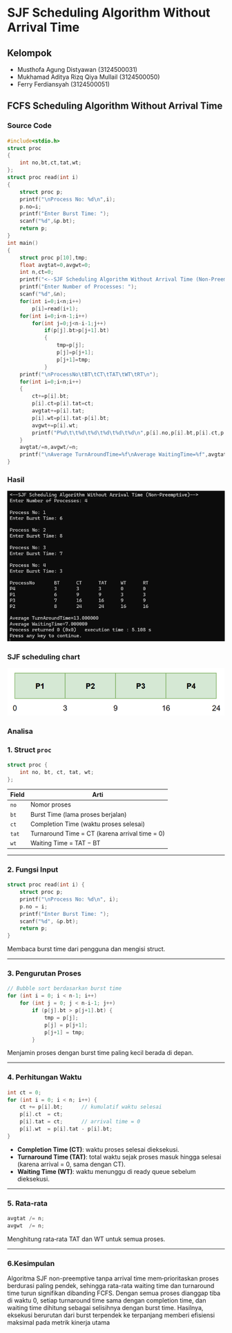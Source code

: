 # SJF Scheduling Algorithm Without Arrival Time

## Kelompok
- Musthofa Agung Distyawan (3124500031)
- Mukhamad Aditya Rizq Qiya Mullail (3124500050)
- Ferry Ferdiansyah (3124500051)

## FCFS Scheduling Algorithm Without Arrival Time

### Source Code
```c
#include<stdio.h>
struct proc
{
    int no,bt,ct,tat,wt;
};
struct proc read(int i)
{
    struct proc p;
    printf("\nProcess No: %d\n",i);
    p.no=i;
    printf("Enter Burst Time: ");
    scanf("%d",&p.bt);
    return p;
}
int main()
{
    struct proc p[10],tmp;
    float avgtat=0,avgwt=0;
    int n,ct=0;
    printf("<--SJF Scheduling Algorithm Without Arrival Time (Non-Preemptive)-->\n");
    printf("Enter Number of Processes: ");
    scanf("%d",&n);
    for(int i=0;i<n;i++)
        p[i]=read(i+1);
    for(int i=0;i<n-1;i++)
        for(int j=0;j<n-i-1;j++)
            if(p[j].bt>p[j+1].bt)
            {
				tmp=p[j];
				p[j]=p[j+1];
				p[j+1]=tmp;
            }
    printf("\nProcessNo\tBT\tCT\tTAT\tWT\tRT\n");
    for(int i=0;i<n;i++)
    {
        ct+=p[i].bt;
		p[i].ct=p[i].tat=ct;
		avgtat+=p[i].tat;
        p[i].wt=p[i].tat-p[i].bt;
        avgwt+=p[i].wt;
        printf("P%d\t\t%d\t%d\t%d\t%d\t%d\n",p[i].no,p[i].bt,p[i].ct,p[i].tat,p[i].wt,p[i].wt);
    }
    avgtat/=n,avgwt/=n;
    printf("\nAverage TurnAroundTime=%f\nAverage WaitingTime=%f",avgtat,avgwt);
}

```
### Hasil
![image url](https://github.com/Msthfaa/SisOp_2025/blob/main/assets/tugas9_hasil.png)

### SJF scheduling chart
![image url](https://github.com/Msthfaa/SisOp_2025/blob/main/assets/tugas9_chart.png)

### Analisa
### 1. Struct `proc`
```c
struct proc {
    int no, bt, ct, tat, wt;
};
```
| Field | Arti |
|-------|------|
| `no`  | Nomor proses |
| `bt`  | Burst Time (lama proses berjalan) |
| `ct`  | Completion Time (waktu proses selesai) |
| `tat` | Turnaround Time = CT (karena arrival time = 0) |
| `wt`  | Waiting Time = TAT − BT |

---

### 2. Fungsi Input
```c
struct proc read(int i) {
    struct proc p;
    printf("\nProcess No: %d\n", i);
    p.no = i;
    printf("Enter Burst Time: ");
    scanf("%d", &p.bt);
    return p;
}
```
Membaca burst time dari pengguna dan mengisi struct.

---

### 3. Pengurutan Proses
```c
// Bubble sort berdasarkan burst time
for (int i = 0; i < n-1; i++)
    for (int j = 0; j < n-i-1; j++)
        if (p[j].bt > p[j+1].bt) {
            tmp = p[j];
            p[j] = p[j+1];
            p[j+1] = tmp;
        }
```
Menjamin proses dengan burst time paling kecil berada di depan.

---

### 4. Perhitungan Waktu
```c
int ct = 0;
for (int i = 0; i < n; i++) {
    ct += p[i].bt;      // kumulatif waktu selesai
    p[i].ct  = ct;
    p[i].tat = ct;      // arrival time = 0
    p[i].wt  = p[i].tat - p[i].bt;
}
```

- **Completion Time (CT)**: waktu proses selesai dieksekusi.
- **Turnaround Time (TAT)**: total waktu sejak proses masuk hingga selesai (karena arrival = 0, sama dengan CT).
- **Waiting Time (WT)**: waktu menunggu di ready queue sebelum dieksekusi.

---

### 5. Rata‑rata
```c
avgtat /= n;
avgwt  /= n;
```
Menghitung rata‑rata TAT dan WT untuk semua proses.

---


### 6.Kesimpulan
Algoritma SJF non-preemptive tanpa arrival time mem‐prioritaskan proses berdurasi paling pendek, sehingga rata-rata waiting time dan turnaround time turun signifikan dibanding FCFS. Dengan semua proses dianggap tiba di waktu 0, setiap turnaround time sama dengan completion time, dan waiting time dihitung sebagai selisihnya dengan burst time. Hasilnya, eksekusi berurutan dari burst terpendek ke terpanjang memberi efisiensi maksimal pada metrik kinerja utama
